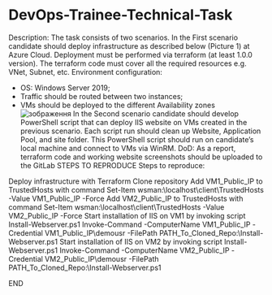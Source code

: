 # DevOps-Trainee-Technical-Task
Description: The task consists of two scenarios. In the First scenario candidate should deploy 
infrastructure as described below (Picture 1) at Azure Cloud. Deployment must be performed via 
terraform (at least 1.0.0 version). The terraform code must cover all the required resources e.g. VNet, 
Subnet, etc.
Environment configuration:
- OS: Windows Server 2019;
- Traffic should be routed between two instances;
- VMs should be deployed to the different Availability zones
![зображення](https://user-images.githubusercontent.com/110202752/186844719-8089de9a-168f-4d08-9fe2-575e502134c9.png)
In the Second scenario candidate should develop PowerShell script that can deploy IIS website on VMs
created in the previous scenario. Each script run should clean up Website, Application Pool, and site 
folder. This PowerShell script should run on candidate’s local machine and connect to VMs via WinRM.
DoD: As a report, terraform code and working website screenshots should be uploaded to the GitLab
                      STEPS TO REPRODUCE
Steps to reproduce:

Deploy infrastructure with Terraform
Clone repository
Add VM1_Public_IP to TrustedHosts with command
Set-Item wsman:\localhost\client\TrustedHosts -Value VM1_Public_IP -Force
Add VM2_Public_IP to TrustedHosts with command
Set-Item wsman:\localhost\client\TrustedHosts -Value VM2_Public_IP -Force
Start installation of IIS on VM1 by invoking script Install-Webserver.ps1
Invoke-Command -ComputerName VM1_Public_IP -Credential VM1_Public_IP\demousr -FilePath PATH_To_Cloned_Repo:\Install-Webserver.ps1
Start installation of IIS on VM2 by invoking script Install-Webserver.ps1
Invoke-Command -ComputerName VM2_Public_IP -Credential VM2_Public_IP\demousr -FilePath PATH_To_Cloned_Repo:\Install-Webserver.ps1

END                      
